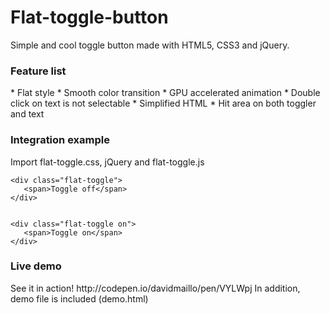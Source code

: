 Flat-toggle-button
==================

Simple and cool toggle button made with HTML5, CSS3 and jQuery.

<h3>Feature list</h3>
* Flat style
* Smooth color transition
* GPU accelerated animation
* Double click on text is not selectable
* Simplified HTML
* Hit area on both toggler and text

<h3>Integration example</h3>
Import flat-toggle.css, jQuery and flat-toggle.js

    <div class="flat-toggle">
       <span>Toggle off</span>
    </div>


    <div class="flat-toggle on">
       <span>Toggle on</span>
    </div>
    
<h3>Live demo</h3>
See it in action! http://codepen.io/davidmaillo/pen/VYLWpj
In addition, demo file is included (demo.html)

